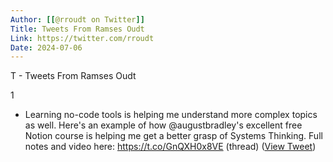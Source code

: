 ```yaml
---
Author: [[@rroudt on Twitter]]
Title: Tweets From Ramses Oudt
Link: https://twitter.com/rroudt
Date: 2024-07-06
---
```

T - Tweets From Ramses Oudt

1
- Learning no-code tools is helping me understand more complex topics as well.
  Here's an example of how @augustbradley's excellent free Notion course is helping me get a better grasp of Systems Thinking.
  Full notes and video here:
  https://t.co/GnQXH0x8VE
  (thread) ([View Tweet](https://twitter.com/search?q=Learning%20no-code%20tools%20is%20helping%20me%20understand%20more%20complex%20topics%20as%20well.%20%20Here%27s%20an%20example%20of%20how%20%40augustbradley%27s%20excellent%20free%20Notion%20course%20is%20helping%20me%20get%20a%20better%20grasp%20of%20Systems%20Thinking.%20%20Full%20notes%20and%20video%20here%3A%20https%3A//t%20%28from%3A%40rroudt%29))
